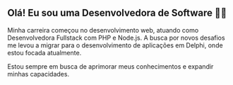 ## Olá! Eu sou uma Desenvolvedora de Software 👩‍💻

Minha carreira começou no desenvolvimento web, atuando como Desenvolvedora Fullstack com PHP e Node.js. 
A busca por novos desafios me levou a migrar para o desenvolvimento de aplicações em Delphi, onde estou focada atualmente. 

Estou sempre em busca de aprimorar meus conhecimentos e expandir minhas capacidades.
